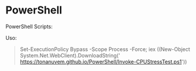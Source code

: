 PowerShell
==========

PowerShell Scripts:


Uso:

> Set-ExecutionPolicy Bypass -Scope Process -Force; iex ((New-Object System.Net.WebClient).DownloadString(' https://tonanuvem.github.io/PowerShell/Invoke-CPUStressTest.ps1'))
